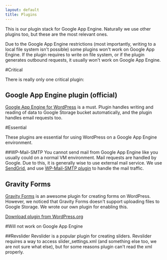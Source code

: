 ```yaml
---
layout: default
title: Plugins
---
```


This is our plugin stack for Google App Engine. Naturally we use other plugins too, but these are the most relevant ones.

Due to the Google App Engine restrictions (most importantly, writing to a local file system isn't possible) some plugins won't work on Google App Engine. If the plugin requires to write on file system, or if the plugin generates outbound requests, it usually won't work on Google App Engine. 


#Critical

There is really only one critical plugin:

## Google App Engine plugin (official)
[Google App Engine for WordPress](https://wordpress.org/plugins/google-app-engine/) is a must. Plugin handles writing and reading of data to Google Storage bucket automatically, and the plugin handles email requests too.

#Essential

These plugins are essential for using WordPress on a Google App Engine environment.

##WP-Mail-SMTP
You cannot send mail from Google App Engine like you usually could on a normal VM environment. Mail requests are handled by Google. Due to this, it is generally wise to use external mail service. We use [SendGrid](http://sendgrid.com), and use [WP-Mail-SMTP plugin](http://wordpress.org/plugins/wp-mail-smtp/) to handle the mail traffic.


## <a name="gravityforms-gae-file-upload">Gravity Forms 
[Gravity Forms](http://www.gravityforms.com) is an awesome plugin for creating forms on WordPress. However, we noticed that Gravity Forms doesn't support uploading files to Google Storage. We wrote our own plugin for enabling this.

[Download plugin from WordPress.org](http://wordpress.org/plugins/gravityforms-file-upload-for-gae/)

#Will not work on Google App Engine

##Revslider
Revslider is a popular plugin for creating sliders. Revslider requires a way to access slider_settings.xml (and something else too, we are not sure what else), but for some reasons plugin can't read the xml properly. 